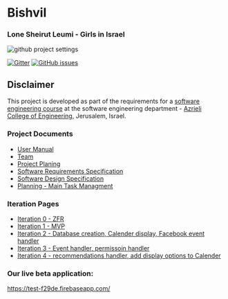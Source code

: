 # Bishvil

### Lone Sheirut Leumi - Girls in Israel  

![github project settings](./logo.png)


[![Gitter](https://img.shields.io/gitter/room/nwjs/nw.js.svg)](https://gitter.im/jce-il/Bishvil-Crew)
[![GitHub issues](https://img.shields.io/github/issues/jce-il/project-template.svg?style=flat)](https://github.com/Nir-Cohen/Bishvil/issues)



## Disclaimer
This project is developed as part of the requirements for a [software engineering course](https://github.com/jce-il/se-class/wiki) at the software engineering department - [Azrieli College of Engineering](http://www.jce.ac.il/), Jerusalem, Israel.


### Project Documents
- [User Manual](https://github.com/Nir-Cohen/Bishvil/wiki/User-Manual)
- [Team](https://github.com/Nir-Cohen/Bishvil/wiki/Team)
- [Project Planing](../../wiki/Planing)
- [Software Requirements Specification](https://github.com/Nir-Cohen/Bishvil/blob/master/srs.pdf)
- [Software Design Specification](../../wiki/Home)
- [Planning - Main Task Managment](https://github.com/Nir-Cohen/Bishvil/projects/2)

### Iteration Pages
- [Iteration 0 - ZFR](https://github.com/yeseg11/Let-it-know/wiki/Iteration-0-ZFR)
- [Iteration 1 - MVP](https://github.com/yeseg11/Let-it-know/wiki/Iteration-1)
- [Iteration 2 - Database creation, Calender display, Facebook event handler](https://github.com/yeseg11/Let-it-know/wiki/Iteration-2)
- [Iteration 3 - Event handler, permissoin handler ](https://github.com/yeseg11/Let-it-know/wiki/Iteration-3)
- [Iteration 4 - recommendations handler, add display options to Calender](https://github.com/yeseg11/Let-it-know/wiki/Iteration-4)


### Our live beta application:
https://test-f29de.firebaseapp.com/


